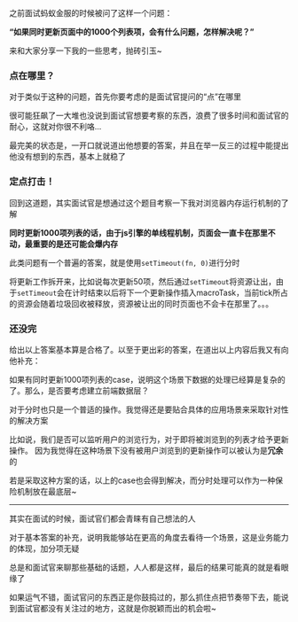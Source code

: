 之前面试蚂蚁金服的时候被问了这样一个问题：   

**“如果同时更新页面中的1000个列表项，会有什么问题，怎样解决呢？”**   

来和大家分享一下我的一些思考，抛砖引玉~

### 点在哪里？   

对于类似于这种的问题，首先你要考虑的是面试官提问的“点”在哪里   

很可能狂飙了一大堆也没说到面试官想要考察的东西，浪费了很多时间和面试官的耐心，这就对你很不利咯...   

最完美的状态是，一开口就说道出他想要的答案，并且在举一反三的过程中能提出他没有想到的东西，基本上就稳了  

### 定点打击！ 

回到这道题，其实面试官是想通过这个题目考察一下我对浏览器内存运行机制的了解   

**同时更新1000项列表的话，由于js引擎的单线程机制，页面会一直卡在那里不动，最重要的是还可能会爆内存**   

此类问题有一个普遍的答案，就是使用```setTimeout(fn, 0)```进行分时   

将更新工作拆开来，比如说每次更新50项，然后通过```setTimeout```将资源让出，由于```setTimeout```会在计时结束以后将下一个更新操作插入macroTask，当前tick所占的资源会随着垃圾回收被释放，资源被让出的同时页面也不会卡在那里了。。。   

### 还没完

给出以上答案基本算是合格了。以至于更出彩的答案，在道出以上内容后我又有向他补充：   

如果有同时更新1000项列表的case，说明这个场景下数据的处理已经算是复杂的了。那么，是否要考虑建立前端数据层？   

对于分时也只是一个普适的操作。我觉得还是要贴合具体的应用场景来采取针对性的解决方案   

比如说，我们是否可以监听用户的浏览行为，对于即将被浏览到的列表才给予更新操作。
因为我觉得在这种场景下没有被用户浏览到的更新操作可以被认为是**冗余**的   

若是采取这种方案的话，以上的case也会得到解决，而分时处理可以作为一种保险机制放在最底层~  

---   
其实在面试的时候，面试官们都会青睐有自己想法的人  

对于基本答案的补充，说明我能够站在更高的角度去看待一个场景，这是业务能力的体现，加分项无疑

总是和面试官来聊那些基础的话题，人人都是这样，最后的结果可能真的就是看眼缘了   

如果运气不错，面试官问的东西正是你鼓捣过的，那么抓住点把节奏带下去，能说到面试官都没有关注过的地方，这就是你脱颖而出的机会啦~